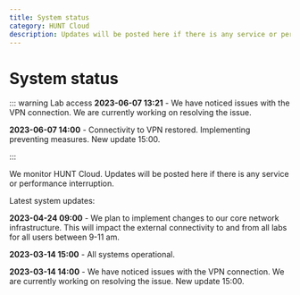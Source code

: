 ```yaml
---
title: System status
category: HUNT Cloud
description: Updates will be posted here if there is any service or performance interruption.
---
```


# System status


::: warning Lab access
**2023-06-07 13:21** - We have noticed issues with the VPN connection. We are currently working on resolving the issue.

**2023-06-07 14:00** - Connectivity to VPN restored. Implementing preventing measures. New update 15:00.

:::


<!-- ::: tip All systems

Operational

::: -->

We monitor HUNT Cloud. Updates will be posted here if there is any service or performance interruption.

Latest system updates:

**2023-04-24 09:00** - We plan to implement changes to our core network infrastructure. This will impact the external connectivity to and from all labs for all users between 9-11 am. 

**2023-03-14 15:00** - All systems operational.

**2023-03-14 14:00** - We have noticed issues with the VPN connection. We are currently working on resolving the issue. New update 15:00.

<!--



# Colors

- Green (tip) = operational.
- Yellow (warning) = reduced performance.
- Red (danger) = some or all services are inaccessible.

# Example statement

Reduced performance reported. We are investigating. Next update expected 14:30.


# Statement construction

1. State what's reported, such as
   - Reduced performance reported.
   - Inaccessible labs reported.
   - Connection difficulties reported.

2. State what we are doing, such as
   - We are investigating.
   - We will start to investigate first thing in the morning.

3. State next expected info update, such as
   - Next update expected (e.g. 30 min after statement)

# Color example: GREEN

::: tip All systems
Operational
:::

# Color example: ORANGE

::: warning All systems
**2020-00-00 22:46** - Reduced performance reported. We are investigating. Next update expected 23:30.
:::

# Color example: RED

::: danger Lab access
**2020-00-00 22:46** - Some or all labs are inaccsessible. We are investigating. Next update expected 23:30.
:::

::: danger All systems
Shut off.
:::


::: warning Selected labs
**2023-02-27 13:21** - We have located memory error in one physical machine. This will affect the availability of lab machines located here. We plan for a restart and/or migration of labs to a new physical machine. New update 15:00.
:::

-->


